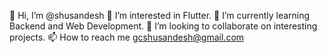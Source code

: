 👋 Hi, I’m @shusandesh
👀 I’m interested in Flutter.
🌱 I’m currently learning Backend and Web Development.
💞️ I’m looking to collaborate on interesting projects.
📫 How to reach me gcshusandesh@gmail.com

<!---
gcshusandesh/gcshusandesh is a ✨ special ✨ repository because its `README.md` (this file) appears on your GitHub profile.
You can click the Preview link to take a look at your changes.
--->
